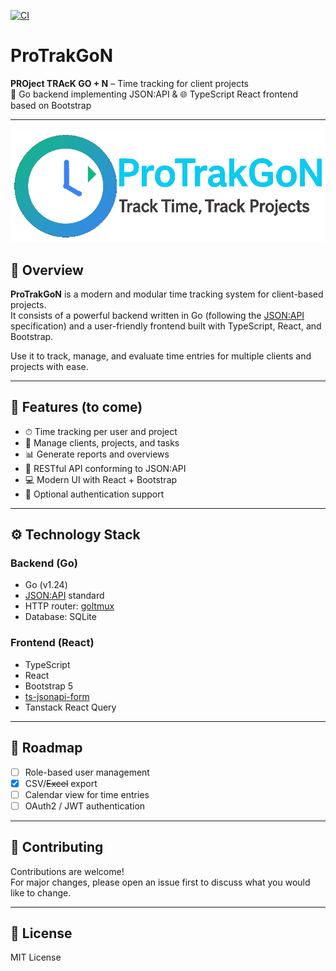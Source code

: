 [![CI](https://github.com/VloRyan/protrakgon/actions/workflows/ci.workflow.yml/badge.svg)](https://github.com/VloRyan/protrakgon/actions/workflows/ci.workflow.yml)

# ProTrakGoN

**PROject TRAcK GO + N** – Time tracking for client projects  
🔧 Go backend implementing JSON:API & 🌐 TypeScript React frontend based on Bootstrap

---

![ProTrakGoN Logo](.github/assets/logo.png)

## 🧭 Overview

**ProTrakGoN** is a modern and modular time tracking system for client-based projects.  
It consists of a powerful backend written in Go (following the [JSON:API](https://jsonapi.org/) specification) and a
user-friendly frontend built with TypeScript, React, and Bootstrap.

Use it to track, manage, and evaluate time entries for multiple clients and projects with ease.

---

## 🚀 Features (to come)

- ⏱ Time tracking per user and project
- 👥 Manage clients, projects, and tasks
- 📊 Generate reports and overviews
- 🔄 RESTful API conforming to JSON:API
- 💻 Modern UI with React + Bootstrap
- 🔐 Optional authentication support

---

## ⚙️ Technology Stack

### Backend (Go)

- Go (v1.24)
- [JSON:API](https://jsonapi.org/) standard
- HTTP router: [goltmux](https://github.com/VloRyan/goltmux)
- Database: SQLite

### Frontend (React)

- TypeScript
- React
- Bootstrap 5
- [ts-jsonapi-form](https://github.com/VloRyan/ts-jsonapi-form)
- Tanstack React Query

---

## 🧩 Roadmap

- [ ] Role-based user management
- [x] CSV/~~Excel~~ export
- [ ] Calendar view for time entries
- [ ] OAuth2 / JWT authentication

---

## 🤝 Contributing

Contributions are welcome!  
For major changes, please open an issue first to discuss what you would like to change.

---

## 📄 License

MIT License

